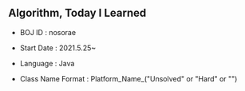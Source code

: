 Algorithm, Today I Learned
--------------------------
- BOJ ID : nosorae

- Start Date : 2021.5.25~

- Language : Java

- Class Name Format : Platform_Name_("Unsolved" or "Hard" or "")

